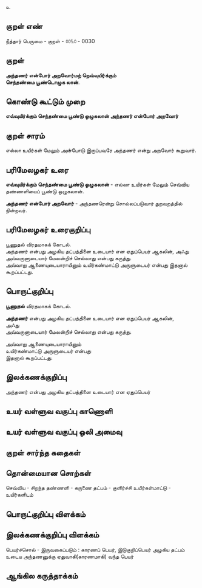 உ

## குறள் எண் 

நீத்தார் பெருமை - குறள் - ௦௦௩௦ - 0030  

## குறள் 

**அந்தணர் என்போர் அறவோர்மற் றெவ்வுயிர்க்கும்  
செந்தண்மை பூண்டொழுக லான்**.  

## கொண்டு கூட்டும் முறை

**எவ்வுயிர்க்கும் செந்தண்மை பூண்டு ஒழுகலான் அந்தணர் என்போர் அறவோர்**  

## குறள் சாரம் 

எல்லா உயிர்கள் மேலும் அன்போடு இருப்பவரே அந்தணர் என்று அறவோர் கூறுவார்.  

## பரிமேலழகர் உரை

**எவ்வுயிர்க்கும் செந்தண்மை பூண்டு ஒழுகலான்** - எல்லா உயிர்கள் மேலும் செவ்விய தண்ணளியைப் பூண்டு ஒழுகலான்.  

**அந்தணர் என்போர் அறவோர்** - அந்தணரென்று சொல்லப்படுவார் துறவறத்தில் நின்றவர்.  

## பரிமேலழகர் உரைகுறிப்பு   

பூணுதல் விரதமாகக் கோடல்.  
அந்தணர் என்பது அழகிய தட்பத்தினை உடையார் என ஏதுப்பெயர் ஆகலின், அஃது அவ்வருளுடையார் மேலன்றிச் செல்லாது என்பது கருத்து.  
அவ்வாறு ஆணையுடையாராயினும் உயிர்கண்மாட்டு அருளுடையர் என்பது இதனால் கூறப்பட்டது.  

## பொருட்குறிப்பு 

**பூணுதல்** விரதமாகக் கோடல்.  

**அந்தணர்** என்பது அழகிய தட்பத்தினை உடையார் என ஏதுப்பெயர் ஆகலின்,  
அஃது  
அவ்வருளுடையார் மேலன்றிச் செல்லாது என்பது கருத்து.  

அவ்வாறு ஆணையுடையாராயினும்  
உயிர்கண்மாட்டு அருளுடையர் என்பது  
இதனால் கூறப்பட்டது.   

## இலக்கணக்குறிப்பு  

அந்தணர் என்பது அழகிய தட்பத்தினை உடையார் என ஏதுப்பெயர்
## உயர் வள்ளுவ வகுப்பு காணொளி


## உயர் வள்ளுவ வகுப்பு ஒலி அமைவு 

 
## குறள் சார்ந்த கதைகள் 


## தொன்மையான சொற்கள்

செவ்விய - சிறந்த 
தண்ணளி - கருணை 
தட்பம் - குளிர்ச்சி 
உயிர்கள்மாட்டு - உயிர்களிடம்

## பொருட்குறிப்பு விளக்கம்


## இலக்கணக்குறிப்பு விளக்கம்

பெயர்ச்சொல் - இருவகைப்படும் : காரணப் பெயர், இடுகுறிப்பெயர் 
அழகிய தட்பம் உடைய அந்தணனுக்கு ஏதுவாகி(காரணமாகி) வந்த பெயர் 


## ஆங்கில கருத்தாக்கம் 


